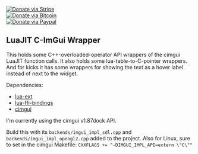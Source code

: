 [![Donate via Stripe](https://img.shields.io/badge/Donate-Stripe-green.svg)](https://buy.stripe.com/00gbJZ0OdcNs9zi288)<br>
[![Donate via Bitcoin](https://img.shields.io/badge/Donate-Bitcoin-green.svg)](bitcoin:37fsp7qQKU8XoHZGRQvVzQVP8FrEJ73cSJ)<br>
[![Donate via Paypal](https://img.shields.io/badge/Donate-Paypal-green.svg)](https://buy.stripe.com/00gbJZ0OdcNs9zi288)

## LuaJIT C-ImGui Wrapper

This holds some C++-overloaded-operator API wrappers of the cimgui LuaJIT function calls.
It also holds some lua-table-to-C-pointer wrappers.
And for kicks it has some wrappers for showing the text as a hover label instead of next to the widget.

Dependencies:
- [lua-ext](https://github.com/thenumbernine/lua-ext)
- [lua-ffi-bindings](https://github.com/thenumbernine/lua-ffi-bindings)
- [cimgui](https://github.com/cimgui/cimgui)

I'm currently using the cimgui v1.87dock API.

Build this with its `backends/imgui_impl_sdl.cpp` and `backends/imgui_impl_opengl2.cpp` added to the project.
Also for Linux, sure to set in the cimgui Makefile: `CXXFLAGS += "-DIMGUI_IMPL_API=extern \"C\""`
